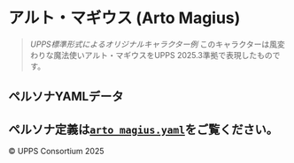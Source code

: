 # アルト・マギウス (Arto Magius)
> *UPPS標準形式によるオリジナルキャラクター例*
このキャラクターは風変わりな魔法使いアルト・マギウスをUPPS 2025.3準拠で表現したものです。
## ペルソナYAMLデータ
ペルソナ定義は[`arto_magius.yaml`](./arto_magius.yaml)をご覧ください。
---
© UPPS Consortium 2025
